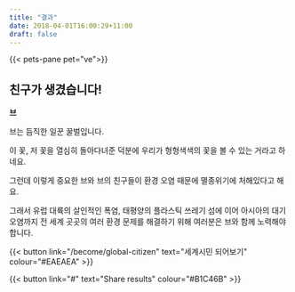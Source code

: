 ```yaml
---
title: "결과"
date: 2018-04-01T16:00:29+11:00
draft: false
---
```


{{< pets-pane pet="ve">}}

친구가 생겼습니다!
---

**브**

브는 듬직한 일꾼 꿀벌입니다. 

이 꽃, 저 꽃을 열심히 돌아다녀준 덕분에 우리가 형형색색의 꽃을 볼 수 있는 거라고 하네요. 

그런데 이렇게 중요한 브와 브의 친구들이 환경 오염 때문에 멸종위기에 처해있다고 해요.

그래서 유럽 대륙의 살인적인 폭염, 태평양의 플라스틱 쓰레기 섬에 이어 아시아의 대기오염까지 전 세계 곳곳의 여러 환경 문제를 해결하기 위해 여러분은 브와 함께 노력해야 합니다.

{{< button link="/become/global-citizen" text="세계시민 되어보기" colour="#EAEAEA" >}}

{{< button link="#" text="Share results" colour="#B1C46B" >}}